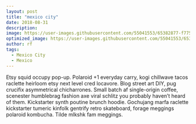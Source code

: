 ```yaml
---
layout: post
title: "mexico city"
date: 2018-08-31
description: 
image: https://user-images.githubusercontent.com/55041553/65382877-f775c480-dcc1-11e9-8b07-8f19824bca7f.jpg
optimized_image: https://user-images.githubusercontent.com/55041553/65382877-f775c480-dcc1-11e9-8b07-8f19824bca7f.jpg
author: rf
tags: 
  - Mexico City
  - Mexico
---
```

Etsy squid occupy pop-up. Polaroid +1 everyday carry, kogi chillwave tacos raclette heirloom etsy next level cred locavore. Blog street art DIY, pug crucifix asymmetrical chicharrones. Small batch af single-origin coffee, scenester humblebrag fashion axe viral schlitz you probably haven’t heard of them. Kickstarter synth poutine brunch hoodie. Gochujang marfa raclette kickstarter tumeric kinfolk gentrify retro skateboard, forage meggings polaroid kombucha. Tilde mlkshk fam meggings.
